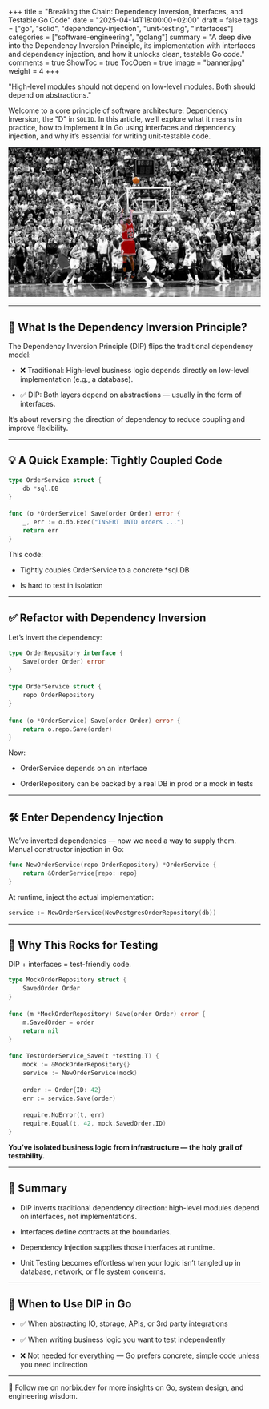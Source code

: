 +++
title = "Breaking the Chain: Dependency Inversion, Interfaces, and Testable Go Code"
date = "2025-04-14T18:00:00+02:00"
draft = false
tags = ["go", "solid", "dependency-injection", "unit-testing", "interfaces"]
categories = ["software-engineering", "golang"]
summary = "A deep dive into the Dependency Inversion Principle, its implementation with interfaces and dependency injection, and how it unlocks clean, testable Go code."
comments = true
ShowToc = true
TocOpen = true
image = "banner.jpg"
weight = 4
+++

"High-level modules should not depend on low-level modules. Both should depend on abstractions."

Welcome to a core principle of software architecture: Dependency Inversion, the "D" in `SOLID`. In this article, we’ll explore what it means in practice, how to implement it in Go using interfaces and dependency injection, and why it’s essential for writing unit-testable code.

![banner](banner.png)

---

## 🧠 What Is the Dependency Inversion Principle?

The Dependency Inversion Principle (DIP) flips the traditional dependency model:

- ❌ Traditional: High-level business logic depends directly on low-level implementation (e.g., a database).

- ✅ DIP: Both layers depend on abstractions — usually in the form of interfaces.

It’s about reversing the direction of dependency to reduce coupling and improve flexibility.

---

## 💡 A Quick Example: Tightly Coupled Code

```go
type OrderService struct {
    db *sql.DB
}

func (o *OrderService) Save(order Order) error {
    _, err := o.db.Exec("INSERT INTO orders ...")
    return err
}
```

This code:

- Tightly couples OrderService to a concrete *sql.DB

- Is hard to test in isolation

---

## ✅ Refactor with Dependency Inversion

Let’s invert the dependency:

```go
type OrderRepository interface {
    Save(order Order) error
}

type OrderService struct {
    repo OrderRepository
}

func (o *OrderService) Save(order Order) error {
    return o.repo.Save(order)
}
```

Now:

- OrderService depends on an interface

- OrderRepository can be backed by a real DB in prod or a mock in tests

---

## 🛠️ Enter Dependency Injection

We’ve inverted dependencies — now we need a way to supply them.
Manual constructor injection in Go:

```go
func NewOrderService(repo OrderRepository) *OrderService {
    return &OrderService{repo: repo}
}
```

At runtime, inject the actual implementation:

```go
service := NewOrderService(NewPostgresOrderRepository(db))
```

---

## 🧪 Why This Rocks for Testing

DIP + interfaces = test-friendly code.

```go
type MockOrderRepository struct {
    SavedOrder Order
}

func (m *MockOrderRepository) Save(order Order) error {
    m.SavedOrder = order
    return nil
}

func TestOrderService_Save(t *testing.T) {
    mock := &MockOrderRepository{}
    service := NewOrderService(mock)

    order := Order{ID: 42}
    err := service.Save(order)

    require.NoError(t, err)
    require.Equal(t, 42, mock.SavedOrder.ID)
}
```

**You’ve isolated business logic from infrastructure — the holy grail of testability.**

---

## 🔄 Summary

- DIP inverts traditional dependency direction: high-level modules depend on interfaces, not implementations.

- Interfaces define contracts at the boundaries.

- Dependency Injection supplies those interfaces at runtime.

- Unit Testing becomes effortless when your logic isn’t tangled up in database, network, or file system concerns.

---

## 🧭 When to Use DIP in Go

- ✅ When abstracting IO, storage, APIs, or 3rd party integrations

- ✅ When writing business logic you want to test independently

- ❌ Not needed for everything — Go prefers concrete, simple code unless you need indirection

---

🚀 Follow me on [norbix.dev](https://norbix.dev) for more insights on Go, system design, and engineering wisdom.
